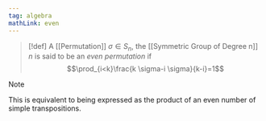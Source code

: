 ```yaml
---
tag: algebra
mathLink: even
---
```

>[!def]
>A [[Permutation]] $\sigma\in S_{n}$, the [[Symmetric Group of Degree n]] $n$ is said to be an *even permutation* if $$\prod_{i<k}\frac{k \sigma-i \sigma}{k-i}=1$$

>[!note]
>This is equivalent to being expressed as the product of an even number of simple transpositions.

